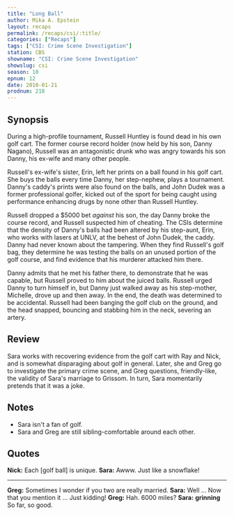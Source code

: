 ```yaml
---
title: "Long Ball"
author: Mika A. Epstein
layout: recaps
permalink: /recaps/csi/:title/
categories: ["Recaps"]
tags: ["CSI: Crime Scene Investigation"]
station: CBS
showname: "CSI: Crime Scene Investigation"
showslug: csi
season: 10
epnum: 12
date: 2010-01-21
prodnum: 218
---
```


## Synopsis

During a high-profile tournament, Russell Huntley is found dead in his own golf cart. The former course record holder (now held by his son, Danny Nagano), Russell was an antagonistic drunk who was angry towards his son Danny, his ex-wife and many other people.

Russell's ex-wife's sister, Erin, left her prints on a ball found in his golf cart. She buys the balls every time Danny, her step-nephew, plays a tournament. Danny's caddy's prints were also found on the balls, and John Dudek was a former professional golfer, kicked out of the sport for being caught using performance enhancing drugs by none other than Russell Huntley.

Russell dropped a $5000 bet _against_ his son, the day Danny broke the course record, and Russell suspected him of cheating. The CSIs determine that the density of Danny's balls had been altered by his step-aunt, Erin, who works with lasers at UNLV, at the behest of John Dudek, the caddy. Danny had never known about the tampering. When they find Russell's golf bag, they determine he was testing the balls on an unused portion of the golf course, and find evidence that his murderer attacked him there.

Danny admits that he met his father there, to demonstrate that he was capable, but Russell proved to him about the juiced balls. Russell urged Danny to turn himself in, but Danny just walked away as his step-mother, Michelle, drove up and then away. In the end, the death was determined to be accidental. Russell had been banging the golf club on the ground, and the head snapped, bouncing and stabbing him in the neck, severing an artery.

## Review

Sara works with recovering evidence from the golf cart with Ray and Nick, and is somewhat disparaging about golf in general. Later, she and Greg go to investigate the primary crime scene, and Greg questions, friendly-like, the validity of Sara's marriage to Grissom. In turn, Sara momentarily pretends that it was a joke.

## Notes

* Sara isn't a fan of golf.
* Sara and Greg are still sibling-comfortable around each other.

## Quotes

**Nick:** Each [golf ball] is unique.
**Sara:** Awww. Just like a snowflake!

- - -

**Greg:** Sometimes I wonder if you two are really married.
**Sara:** Well ... Now that you mention it ... Just kidding!
**Greg:** Hah. 6000 miles?
**Sara:** **grinning** So far, so good.
